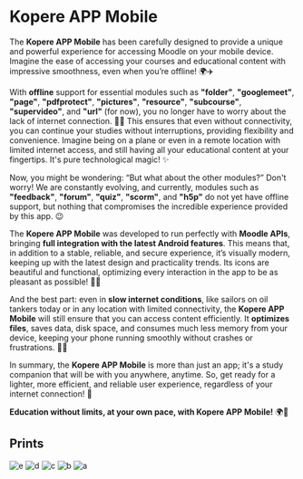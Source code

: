 # Kopere APP Mobile

The **Kopere APP Mobile** has been carefully designed to provide a unique and powerful experience for accessing Moodle on your mobile device. Imagine the ease of accessing your courses and educational content with impressive smoothness, even when you’re offline! 🌍✈️

With **offline** support for essential modules such as **"folder"**, **"googlemeet"**, **"page"**, **"pdfprotect"**, **"pictures"**, **"resource"**, **"subcourse"**, **"supervideo"**, and **"url"** (for now), you no longer have to worry about the lack of internet connection. 💼🎒 This ensures that even without connectivity, you can continue your studies without interruptions, providing flexibility and convenience. Imagine being on a plane or even in a remote location with limited internet access, and still having all your educational content at your fingertips. It's pure technological magic! ✨

Now, you might be wondering: “But what about the other modules?” Don't worry! We are constantly evolving, and currently, modules such as **"feedback"**, **"forum"**, **"quiz"**, **"scorm"**, and **"h5p"** do not yet have offline support, but nothing that compromises the incredible experience provided by this app. 😉

The **Kopere APP Mobile** was developed to run perfectly with **Moodle APIs**, bringing **full integration with the latest Android features**. This means that, in addition to a stable, reliable, and secure experience, it’s visually modern, keeping up with the latest design and practicality trends. Its icons are beautiful and functional, optimizing every interaction in the app to be as pleasant as possible! 🎨📲

And the best part: even in **slow internet conditions**, like sailors on oil tankers today or in any location with limited connectivity, the **Kopere APP Mobile** will still ensure that you can access content efficiently. It **optimizes files**, saves data, disk space, and consumes much less memory from your device, keeping your phone running smoothly without crashes or frustrations. 🌊🚢

In summary, the **Kopere APP Mobile** is more than just an app; it's a study companion that will be with you anywhere, anytime. So, get ready for a lighter, more efficient, and reliable user experience, regardless of your internet connection! 🌟

**Education without limits, at your own pace, with Kopere APP Mobile!** 🌍🚀

## Prints

![e](https://github.com/user-attachments/assets/9735c7eb-a7c6-4ab0-aa9f-95688f9313a6)
![d](https://github.com/user-attachments/assets/4c27ada4-48a6-43e3-a44f-a17128d47442)
![c](https://github.com/user-attachments/assets/20cebe44-a9a1-45fc-b557-e012db4337fa)
![b](https://github.com/user-attachments/assets/805ddb17-8f06-4cda-99f0-a69c9f5f47ab)
![a](https://github.com/user-attachments/assets/efd1824e-d942-4503-8b29-34fe9eecaa83)

